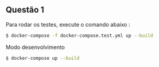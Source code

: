 ## Questão 1

Para rodar os testes, execute o comando abaixo :

```sh
$ docker-compose -f docker-compose.test.yml up --build
```

Modo desenvolvimento

```sh
$ docker-compose up --build
```
